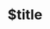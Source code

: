 ---
title: $title
second_title: Aspose.Note for .NET API リファレンス
description: $description
type: docs
weight: $weight
url: /ja/net/$ref/
---